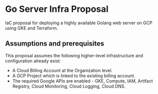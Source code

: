 # Go Server Infra Proposal
IaC proposal for deploying a highly available Golang web server on GCP using GKE and Terraform.

## Assumptions and prerequisites
This proposal assumes the following higher-level infrastructure and configuration already exist:
- A Cloud Billing Account at the Organization level.
- A GCP Project which is linked to the existing billing account.
- The required Google APIs are enabled - GKE, Compute, IAM, Artifact Registry, Cloud Monitoring, Cloud Logging, Cloud DNS.

